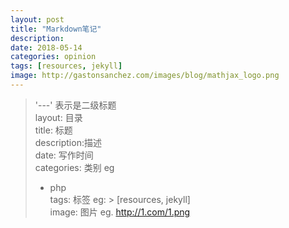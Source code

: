 ```yaml
---
layout: post
title: "Markdown笔记" 
description:
date: 2018-05-14
categories: opinion      
tags: [resources, jekyll]
image: http://gastonsanchez.com/images/blog/mathjax_logo.png
---
```



> '---' 表示是二级标题  
layout:   目录  
title:   标题  
description:描述  
date: 写作时间  
categories: 类别  eg  
> - php  
tags: 标签 eg: > [resources, jekyll]  
image:  图片 eg. http://1.com/1.png
